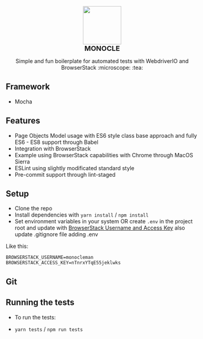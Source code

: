 <p align="center">
  <img src="https://files.catbox.moe/7t42mf.png" width="100">
  <br>
  <b style="font-size: 18px;">MONOCLE</b><br>
</p>

<p align="center">Simple and fun boilerplate for automated tests with WebdriverIO and BrowserStack :microscope: :tea:</p>

## Framework

- Mocha

## Features

- Page Objects Model usage with ES6 style class base approach and fully ES6 - ES8 support through Babel
- Integration with BrowserStack
- Example using BrowserStack capabilities with Chrome through MacOS Sierra
- ESLint using slightly modificated standard style
- Pre-commit support through lint-staged

## Setup

- Clone the repo
- Install dependencies with `yarn install` / `npm install`
- Set environment variables in your system OR create `.env` in the project root and update with [BrowserStack Username and Access Key](https://www.browserstack.com/accounts/settings) also update .gitignore file adding .env

Like this:

```
BROWSERSTACK_USERNAME=monocleman
BROWSERSTACK_ACCESS_KEY=nTnrxYTqE55jeklwks
```
## Git
## Running the tests

- To run the tests:

- `yarn tests` / `npm run tests`
